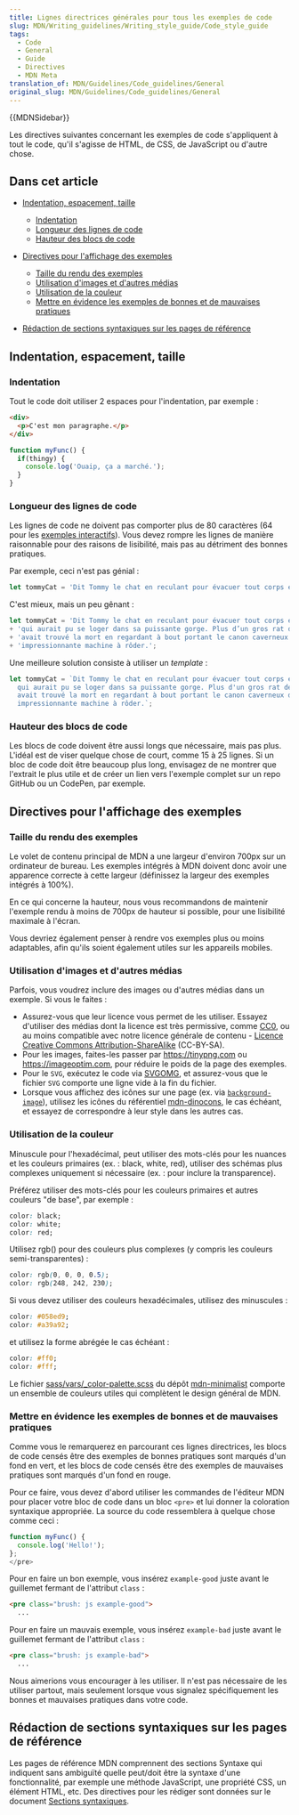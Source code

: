 ```yaml
---
title: Lignes directrices générales pour tous les exemples de code
slug: MDN/Writing_guidelines/Writing_style_guide/Code_style_guide
tags:
  - Code
  - General
  - Guide
  - Directives
  - MDN Meta
translation_of: MDN/Guidelines/Code_guidelines/General
original_slug: MDN/Guidelines/Code_guidelines/General
---
```

{{MDNSidebar}}

Les directives suivantes concernant les exemples de code s'appliquent à tout le code, qu'il s'agisse de HTML, de CSS, de JavaScript ou d'autre chose.

## Dans cet article

- [Indentation, espacement, taille](#indentation_spacing_size)

  - [Indentation](#indentation)
  - [Longueur des lignes de code](#code_line_length)
  - [Hauteur des blocs de code](#code_block_height)

- [Directives pour l'affichage des exemples](#guidelines_for_displaying_examples)

  - [Taille du rendu des exemples](#size_of_rendered_example)
  - [Utilisation d'images et d'autres médias](#use_of_images_and_other_media)
  - [Utilisation de la couleur](#use_of_color)
  - [Mettre en évidence les exemples de bonnes et de mauvaises pratiques](#highlight_good_and_bad_practice_examples)

- [Rédaction de sections syntaxiques sur les pages de référence](#writing_syntax_sections_on_reference_pages)

## Indentation, espacement, taille

### Indentation

Tout le code doit utiliser 2 espaces pour l'indentation, par exemple :

```html example-good
<div>
  <p>C'est mon paragraphe.</p>
</div>
```

```js example-good
function myFunc() {
  if(thingy) {
    console.log('Ouaip, ça a marché.');
  }
}
```

### Longueur des lignes de code

Les lignes de code ne doivent pas comporter plus de 80 caractères (64 pour les [exemples interactifs](https://github.com/mdn/interactive-examples)). Vous devez rompre les lignes de manière raisonnable pour des raisons de lisibilité, mais pas au détriment des bonnes pratiques.

Par exemple, ceci n'est pas génial :

```js example-bad
let tommyCat = 'Dit Tommy le chat en reculant pour évacuer tout corps étranger qui aurait pu se loger dans sa puissante gorge. Plus d'un gros rat de gouttière avait trouvé la mort en regardant à bout portant le canon caverneux de cette impressionnante machine à rôder.';
```

C'est mieux, mais un peu gênant :

```js
let tommyCat = 'Dit Tommy le chat en reculant pour évacuer tout corps étranger '
+ 'qui aurait pu se loger dans sa puissante gorge. Plus d’un gros rat de gouttière '
+ 'avait trouvé la mort en regardant à bout portant le canon caverneux de cette '
+ 'impressionnante machine à rôder.';
```

Une meilleure solution consiste à utiliser un _template_ :

```js example-good
let tommyCat = `Dit Tommy le chat en reculant pour évacuer tout corps étranger
  qui aurait pu se loger dans sa puissante gorge. Plus d'un gros rat de gouttière
  avait trouvé la mort en regardant à bout portant le canon caverneux de cette
  impressionnante machine à rôder.`;
```

### Hauteur des blocs de code

Les blocs de code doivent être aussi longs que nécessaire, mais pas plus. L'idéal est de viser quelque chose de court, comme 15 à 25 lignes. Si un bloc de code doit être beaucoup plus long, envisagez de ne montrer que l'extrait le plus utile et de créer un lien vers l'exemple complet sur un repo GitHub ou un CodePen, par exemple.

## Directives pour l'affichage des exemples

### Taille du rendu des exemples

Le volet de contenu principal de MDN a une largeur d'environ 700px sur un ordinateur de bureau. Les exemples intégrés à MDN doivent donc avoir une apparence correcte à cette largeur (définissez la largeur des exemples intégrés à 100%).

En ce qui concerne la hauteur, nous vous recommandons de maintenir l'exemple rendu à moins de 700px de hauteur si possible, pour une lisibilité maximale à l'écran.

Vous devriez également penser à rendre vos exemples plus ou moins adaptables, afin qu'ils soient également utiles sur les appareils mobiles.

### Utilisation d'images et d'autres médias

Parfois, vous voudrez inclure des images ou d'autres médias dans un exemple. Si vous le faites :

- Assurez-vous que leur licence vous permet de les utiliser. Essayez d'utiliser des médias dont la licence est très permissive, comme [CC0](https://creativecommons.org/share-your-work/public-domain/cc0/), ou au moins compatible avec notre licence générale de contenu - [Licence Creative Commons Attribution-ShareAlike](https://creativecommons.org/licenses/by-sa/2.5/) (CC-BY-SA).
- Pour les images, faites-les passer par <https://tinypng.com> ou <https://imageoptim.com>, pour réduire le poids de la page des exemples.
- Pour le `SVG`, exécutez le code via [SVGOMG](https://jakearchibald.github.io/svgomg/), et assurez-vous que le fichier `SVG` comporte une ligne vide à la fin du fichier.
- Lorsque vous affichez des icônes sur une page (ex. via [`background-image`](/fr/docs/Web/CSS/background-image)), utilisez les icônes du référentiel [mdn-dinocons](https://github.com/mdn/mdn-dinocons), le cas échéant, et essayez de correspondre à leur style dans les autres cas.

### Utilisation de la couleur

Minuscule pour l'hexadécimal, peut utiliser des mots-clés pour les nuances et les couleurs primaires (ex. : black, white, red), utiliser des schémas plus complexes uniquement si nécessaire (ex. : pour inclure la transparence).

Préférez utiliser des mots-clés pour les couleurs primaires et autres couleurs "de base", par exemple :

```css example-good
color: black;
color: white;
color: red;
```

Utilisez rgb() pour des couleurs plus complexes (y compris les couleurs semi-transparentes) :

```css example-good
color: rgb(0, 0, 0, 0.5);
color: rgb(248, 242, 230);
```

Si vous devez utiliser des couleurs hexadécimales, utilisez des minuscules :

```css example-good
color: #058ed9;
color: #a39a92;
```

et utilisez la forme abrégée le cas échéant :

```css example-good
color: #ff0;
color: #fff;
```

Le fichier [sass/vars/\_color-palette.scss](https://github.com/mdn/mdn-minimalist/blob/main/sass/vars/_color-palette.scss) du dépôt [mdn-minimalist](https://github.com/mdn/mdn-minimalist) comporte un ensemble de couleurs utiles qui complètent le design général de MDN.

### Mettre en évidence les exemples de bonnes et de mauvaises pratiques

Comme vous le remarquerez en parcourant ces lignes directrices, les blocs de code censés être des exemples de bonnes pratiques sont marqués d'un fond en vert, et les blocs de code censés être des exemples de mauvaises pratiques sont marqués d'un fond en rouge.

Pour ce faire, vous devez d'abord utiliser les commandes de l'éditeur MDN pour placer votre bloc de code dans un bloc `<pre>` et lui donner la coloration syntaxique appropriée. La source du code ressemblera à quelque chose comme ceci :

```js
function myFunc() {
  console.log('Hello!');
};
</pre>
```

Pour en faire un bon exemple, vous insérez `example-good` juste avant le guillemet fermant de l'attribut `class` :

```html
<pre class="brush: js example-good">
  ...
```

Pour en faire un mauvais exemple, vous insérez `example-bad` juste avant le guillemet fermant de l'attribut `class` :

```html
<pre class="brush: js example-bad">
  ...
```

Nous aimerions vous encourager à les utiliser. Il n'est pas nécessaire de les utiliser partout, mais seulement lorsque vous signalez spécifiquement les bonnes et mauvaises pratiques dans votre code.

## Rédaction de sections syntaxiques sur les pages de référence

Les pages de référence MDN comprennent des sections Syntaxe qui indiquent sans ambiguïté quelle peut/doit être la syntaxe d'une fonctionnalité, par exemple une méthode JavaScript, une propriété CSS, un élément HTML, etc. Des directives pour les rédiger sont données sur le document [Sections syntaxiques](/fr/docs/MDN/Structures/Syntax_sections).
